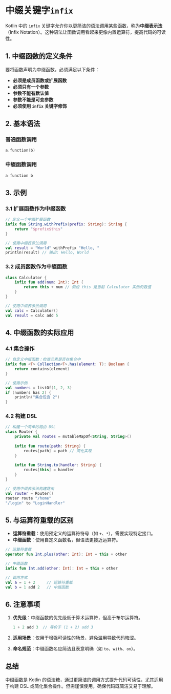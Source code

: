 # 中缀关键字`infix`

Kotlin 中的 `infix` 关键字允许你以更简洁的语法调用某些函数，称为**中缀表示法**（Infix Notation）。这种语法让函数调用看起来更像内置运算符，提高代码的可读性。

## **1. 中缀函数的定义条件**

要将函数声明为中缀函数，必须满足以下条件：

- **必须是成员函数或扩展函数**
- **必须只有一个参数**
- **参数不能有默认值**
- **参数不能是可变参数**
- **必须使用 `infix` 关键字修饰**

## **2. 基本语法**

### 普通函数调用

```kotlin
a.function(b)
```

### 中缀函数调用

```kotlin
a function b
```

## **3. 示例**

### 3.1 扩展函数作为中缀函数

```kotlin
// 定义一个中缀扩展函数
infix fun String.withPrefix(prefix: String): String {
    return "$prefix$this"
}

// 使用中缀表示法调用
val result = "World" withPrefix "Hello, "
println(result) // 输出: Hello, World
```

### 3.2 成员函数作为中缀函数

```kotlin
class Calculator {
    infix fun add(num: Int): Int {
        return this + num // 假设 this 是当前 Calculator 实例的数值
    }
}

// 使用中缀表示法调用
val calc = Calculator()
val result = calc add 5
```

## **4. 中缀函数的实际应用**

### 4.1 集合操作

```kotlin
// 自定义中缀函数：检查元素是否在集合中
infix fun <T> Collection<T>.has(element: T): Boolean {
    return contains(element)
}

// 使用示例
val numbers = listOf(1, 2, 3)
if (numbers has 2) {
    println("集合包含 2")
}
```

### 4.2 构建 DSL

```kotlin
// 构建一个简单的路由 DSL
class Router {
    private val routes = mutableMapOf<String, String>()
    
    infix fun route(path: String) {
        routes[path] = path // 简化实现
    }
    
    infix fun String.to(handler: String) {
        routes[this] = handler
    }
}

// 使用中缀表示法构建路由
val router = Router()
router route "/home"
"/login" to "LoginHandler"
```

## **5. 与运算符重载的区别**

- **运算符重载**：使用预定义的运算符符号（如 `+`、`*`），需要实现特定接口。
- **中缀函数**：使用自定义函数名，但语法更接近运算符。

```kotlin
// 运算符重载
operator fun Int.plus(other: Int): Int = this + other

// 中缀函数
infix fun Int.add(other: Int): Int = this + other

// 调用方式
val a = 1 + 2     // 运算符重载
val b = 1 add 2   // 中缀函数
```

## **6. 注意事项**

1. **优先级**：中缀函数的优先级低于算术运算符，但高于布尔运算符。

   ```kotlin
   1 + 2 add 3  // 等价于 (1 + 2) add 3
   ```

2. **适用场景**：仅用于增强可读性的场景，避免滥用导致代码晦涩。

3. **命名规范**：中缀函数名应简洁且表意明确（如 `to`、`with`、`on`）。

## **总结**

中缀函数是 Kotlin 的语法糖，通过更简洁的调用方式提升代码可读性，尤其适用于构建 DSL 或简化集合操作。但需谨慎使用，确保代码既简洁又易于理解。
